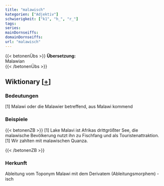 ```yaml
---
title: "malawisch"
kategorien: ["Adjektiv"]
schwierigkeit: ["k1", "h_", "r_"]
tags:
series:
mainDornseiffs:
domainDornseiffs:
url: "malawisch"
---
```


{{< betonenÜbs >}}
**Übersetzung:**  
Malawian  
{{< /betonenÜbs >}}

## Wiktionary [[+](https://de.wiktionary.org/wiki/malawisch)]

### Bedeutungen
[1] Malawi oder die Malawier betreffend, aus Malawi kommend  

### Beispiele
{{< betonenZB >}}
[1] Lake Malavi ist Afrikas drittgrößter See, die malawische Bevölkerung nutzt ihn zu Fischfang und als Touristenattraktion.  
[1] Wir zahlten mit malawischen Quanza.  

{{< /betonenZB >}}
### Herkunft
Ableitung vom Toponym Malawi mit dem Derivatem (Ableitungsmorphem) -isch  


